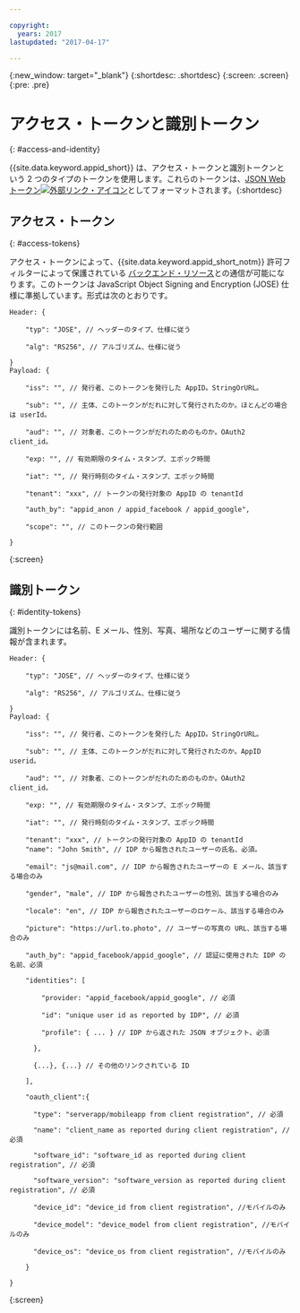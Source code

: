 ```yaml
---

copyright:
  years: 2017
lastupdated: "2017-04-17"

---
```


{:new_window: target="_blank"}
{:shortdesc: .shortdesc}
{:screen: .screen}
{:pre: .pre}

# アクセス・トークンと識別トークン
{: #access-and-identity}

{{site.data.keyword.appid_short}} は、アクセス・トークンと識別トークンという 2 つのタイプのトークンを使用します。これらのトークンは、<a href="https://jwt.io/introduction/" target="_blank">JSON Web トークン<img src="../../icons/launch-glyph.svg" alt="外部リンク・アイコン"></a>としてフォーマットされます。{:shortdesc}


## アクセス・トークン
{: #access-tokens}

アクセス・トークンによって、{{site.data.keyword.appid_short_notm}} 許可フィルターによって保護されている [バックエンド・リソース](/docs/services/appid/protecting-resources.html)との通信が可能になります。このトークンは JavaScript Object Signing and Encryption (JOSE) 仕様に準拠しています。形式は次のとおりです。

```
Header: {

    "typ": "JOSE", // ヘッダーのタイプ、仕様に従う

    "alg": "RS256", // アルゴリズム、仕様に従う

}
Payload: {

    "iss": "", // 発行者、このトークンを発行した AppID。StringOrURL。

    "sub": "", // 主体、このトークンがだれに対して発行されたのか。ほとんどの場合は userId。

    "aud": "", // 対象者、このトークンがだれのためのものか。OAuth2 client_id。

    "exp: "", // 有効期限のタイム・スタンプ、エポック時間

    "iat": "", // 発行時刻のタイム・スタンプ、エポック時間

    "tenant": "xxx", // トークンの発行対象の AppID の tenantId

    "auth_by": "appid_anon / appid_facebook / appid_google",

    "scope": "", // このトークンの発行範囲

}
```
{:screen}

## 識別トークン
{: #identity-tokens}

識別トークンには名前、E メール、性別、写真、場所などのユーザーに関する情報が含まれます。

```
Header: {

    "typ": "JOSE", // ヘッダーのタイプ、仕様に従う

    "alg": "RS256", // アルゴリズム、仕様に従う

}
Payload: {

    "iss": "", // 発行者、このトークンを発行した AppID。StringOrURL。

    "sub": "", // 主体、このトークンがだれに対して発行されたのか。AppID userid。

    "aud": "", // 対象者、このトークンがだれのためのものか。OAuth2 client_id。

    "exp: "", // 有効期限のタイム・スタンプ、エポック時間

    "iat": "", // 発行時刻のタイム・スタンプ、エポック時間

    "tenant": "xxx", // トークンの発行対象の AppID の tenantId
    "name": "John Smith", // IDP から報告されたユーザーの氏名、必須。

    "email": "js@mail.com", // IDP から報告されたユーザーの E メール、該当する場合のみ

    "gender", "male", // IDP から報告されたユーザーの性別、該当する場合のみ

    "locale": "en", // IDP から報告されたユーザーのロケール、該当する場合のみ

    "picture": "https://url.to.photo", // ユーザーの写真の URL、該当する場合のみ

    "auth_by": "appid_facebook/appid_google", // 認証に使用された IDP の名前、必須

    "identities": [

        "provider: "appid_facebook/appid_google", // 必須

        "id": "unique user id as reported by IDP", // 必須

        "profile": { ... } // IDP から返された JSON オブジェクト、必須

      },

      {...}, {...} // その他のリンクされている ID

    ],

    "oauth_client":{

      "type": "serverapp/mobileapp from client registration", // 必須

      "name": "client_name as reported during client registration", // 必須

      "software_id": "software_id as reported during client registration", // 必須

      "software_version": "software_version as reported during client registration", // 必須

      "device_id": "device_id from client registration", //モバイルのみ

      "device_model": "device_model from client registration", //モバイルのみ

      "device_os": "device_os from client registration", //モバイルのみ

    }

}
```
{:screen}
